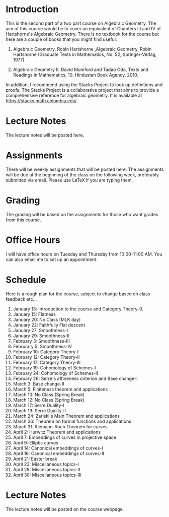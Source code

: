 

# Introduction

This is the second part of a two part course on Algebraic Geometry. The aim of this course would be to cover an equivalent of Chapters III and IV of Hartshorne's Algebraic Geometry.
There is no textbook for the course but here are a couple of books that you might find useful:

1.  Algebraic Geometry, Robin Hartshorne ,Algebraic Geometry, Robin Hartshorne (Graduate Texts in Mathematics, No. 52, Springer-Verlag, 1977)

2.  Algebraic Geometry II, David Mumford and Tadao Oda, Texts and Readings in Mathematics, 10. Hindustan Book Agency, 2010.

In addition, I recommend using the Stacks Project to look up definitions and proofs. The Stacks Project is a collaborative project that aims to provide a comprehensive reference for algebraic geometry. It is available at <https://stacks.math.columbia.edu/> .


# Lecture Notes

The lecture notes will be posted here.


# Assignments

There will be weekly assignments that will be posted here. The assignments will be due at the beginning of the class on the following week, preferably submitted via email. Please use LaTeX if you are typing them. 


# Grading

The grading will be based on the assignments for those who want grades from this course.


# Office Hours

I will have office hours on Tuesday and Thursday from 10:00-11:00 AM. You can also email me to set up an appointment.


# Schedule

Here is a rough plan for the course, subject to change based on class feedback etc&#x2026; 

1.  January 13: Introduction to the course and Category Theory-0.
2.  January 15: Flatness
3.  January 20: No Class (MLK day)
4.  January 22: Faithfully Flat descent
5.  January 27: Smoothness-I
6.  January 29: Smoothness-II
7.  February 3: Smoothness-III
8.  Februrary 5: Smoothness-IV
9.  February 10: Category Theory-I
10. February 12: Category Theory-II
11. February 17: Category Theory-III
12. February 19: Cohomology of Schemes-I
13. February 24: Cohomology of Schemes-II
14. February 26: Serre's affineness criterion and Base change-I
15. March 3: Base change-II
16. March 5: Finiteness theorem and applications
17. March 10: No Class (Spring Break)
18. March 12: No Class (Spring Break)
19. March 17: Serre Duality-I
20. March 19: Serre Duality-II
21. March 24: Zariski's Main Theorem and applications
22. March 26: Theorem on formal functions and applications
23. March 31: Riemann-Roch Theorem for curves
24. April 2: Hurwitz Theorem and applications
25. April 7: Embeddings of curves in projective space
26. April 9: Elliptic curves
27. April 14: Canonical embeddings of curves-I
28. April 16: Canonical embeddings of curves-II
29. April 21: Easter break
30. April 23: Miscellaneous topics-I
31. April 28: Miscellaneous topics-II
32. April 30: Miscellaneous topics-III


# Lecture Notes

The lecture notes will be posted on the course webpage.

